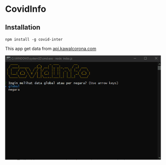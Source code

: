 # CovidInfo

## Installation
`npm install -g covid-inter`

This app get data from [api.kawalcorona.com](https://kawalcorona.com/api/)

![demo](covidinfo.gif "Demo")
